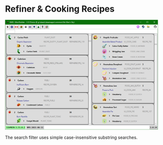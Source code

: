 # Refiner & Cooking Recipes
![](Tab_GameRecipes.png)

The search filter uses simple case-insensitive substring searches.

</br>
